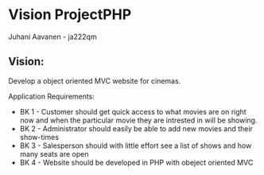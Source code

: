 Vision ProjectPHP
=================
Juhani Aavanen - ja222qm

Vision:
-------
Develop a object oriented MVC website for cinemas.

Application Requirements:
- BK 1 - Customer should get quick access to what movies are on right now and when the particular movie they are intrested in will be showing.
- BK 2 - Administrator should easily be able to add new movies and their show-times
- BK 3 - Salesperson should with little effort see a list of shows and how many seats are open
- BK 4 - Website should be developed in PHP with obeject oriented MVC